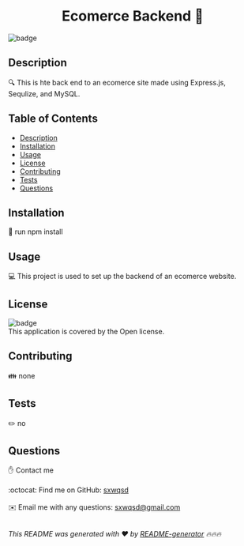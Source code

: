
<h1 align="center">Ecomerce Backend 👋</h1>
  
![badge](https://img.shields.io/badge/license-Open-brightgreen)<br />

## Description
🔍 This is hte back end to an ecomerce site made using Express.js, Sequlize, and MySQL.

## Table of Contents
- [Description](#description)
- [Installation](#installation)
- [Usage](#usage)
- [License](#license)
- [Contributing](#contributing)
- [Tests](#tests)
- [Questions](#questions)

## Installation
💾 run npm install

## Usage
💻 This project is used to set up the backend of an ecomerce website.

## License
![badge](https://img.shields.io/badge/license-Open-brightgreen)
<br />
This application is covered by the Open license. 

## Contributing
👪 none

## Tests
✏️ no

## Questions
✋ Contact me<br />
<br />
:octocat: Find me on GitHub: [sxwqsd](https://github.com/sxwqsd)<br />
<br />
✉️ Email me with any questions: sxwqsd@gmail.com<br /><br />

_This README was generated with ❤️ by [README-generator](https://github.com/jpd61/README-generator) 🔥🔥🔥_
    